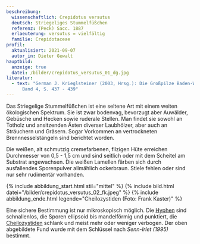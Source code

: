 ```yaml
---
beschreibung:
  wissenschaftlich: Crepidotus versutus
  deutsch: Striegeliges Stummelfüßchen
  referenz: (Peck) Sacc. 1887
  erlaeuterung: versutus = vielfältig
  familie: Crepidotaceae
profil:
  aktualisiert: 2021-09-07
  autor_in: Dieter Gewalt
hauptbild:
  anzeige: true
  datei: /bilder/crepidotus_versutus_01_dg.jpg
literatur:
  - text: "German J. Krieglsteiner (2003, Hrsg.): Die Großpilze Baden-Württembergs
      Band 4, S. 437 - 439"
---
```

Das Striegelige Stummelfüßchen ist eine seltene Art mit einem weiten ökologischen Spektrum. Sie ist zwar bodenvag, bevorzugt aber Auwälder, Gebüsche und Hecken sowie ruderale Stellen. Man findet sie sowohl an Totholz und ansitzenden Ästen diverser Laubhölzer, aber auch an Sträuchern und Gräsern. Sogar Vorkommen an vertrockneten Brennnesselstängeln sind berichtet worden.

Die weißen, alt schmutzig cremefarbenen, filzigen Hüte erreichen Durchmesser von 0,5 - 1,5 cm und sind seitlich oder mit dem Scheitel am Substrat angewachsen. Die weißen Lamellen färben sich durch ausfallendes Sporenpulver allmählich ockerbraun. Stiele fehlen oder sind nur sehr rudimentär vorhanden.

{% include abbildung_start.html stil="mittel" %}
{% include bild.html datei="/bilder/crepidotus_versutus_02_fk.jpeg" %}
{% include abbildung_ende.html legende="Cheilozystiden (Foto: Frank Kaster)" %}

Eine sichere Bestimmung ist nur mikroskopisch möglich. Die [Hyphen](Hyphen "Glossar") sind schnallenlos, die Sporen ellipsoid bis mandelförmig und punktiert, die [Cheilozystiden](Cheilozystiden "Glossar") schlank und meist mehr oder weniger verbogen. Der oben abgebildete Fund wurde mit dem Schlüssel nach *Senn-Irlet (1995)* bestimmt.